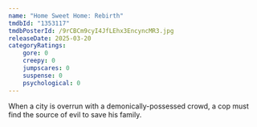 ```yaml
---
name: "Home Sweet Home: Rebirth"
tmdbId: "1353117"
tmdbPosterId: /9rCBCm9cyI4JfLEhx3EncyncMR3.jpg
releaseDate: 2025-03-20
categoryRatings:
    gore: 0
    creepy: 0
    jumpscares: 0
    suspense: 0
    psychological: 0
---
```

When a city is overrun with a demonically-possessed crowd, a cop must find the source of evil to save his family.

